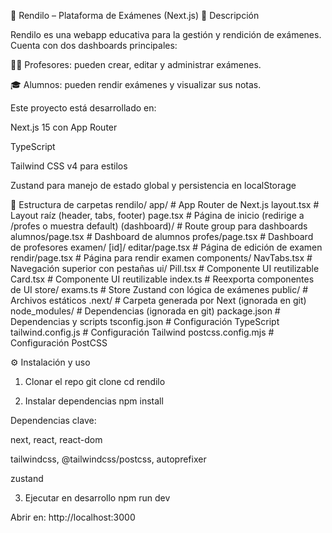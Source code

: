📘 Rendilo – Plataforma de Exámenes (Next.js)
🚀 Descripción

Rendilo es una webapp educativa para la gestión y rendición de exámenes.
Cuenta con dos dashboards principales:

👨‍🏫 Profesores: pueden crear, editar y administrar exámenes.

🎓 Alumnos: pueden rendir exámenes y visualizar sus notas.

Este proyecto está desarrollado en:

Next.js 15
 con App Router

TypeScript

Tailwind CSS v4
 para estilos

Zustand
 para manejo de estado global y persistencia en localStorage

📂 Estructura de carpetas
rendilo/
  app/                       # App Router de Next.js
    layout.tsx               # Layout raíz (header, tabs, footer)
    page.tsx                 # Página de inicio (redirige a /profes o muestra default)
    (dashboard)/             # Route group para dashboards
      alumnos/page.tsx       # Dashboard de alumnos
      profes/page.tsx        # Dashboard de profesores
      examen/
        [id]/
          editar/page.tsx    # Página de edición de examen
          rendir/page.tsx    # Página para rendir examen
  components/
    NavTabs.tsx              # Navegación superior con pestañas
    ui/
      Pill.tsx               # Componente UI reutilizable
      Card.tsx               # Componente UI reutilizable
      index.ts               # Reexporta componentes de UI
  store/
    exams.ts                 # Store Zustand con lógica de exámenes
  public/                    # Archivos estáticos
  .next/                     # Carpeta generada por Next (ignorada en git)
  node_modules/              # Dependencias (ignorada en git)
  package.json               # Dependencias y scripts
  tsconfig.json              # Configuración TypeScript
  tailwind.config.js         # Configuración Tailwind
  postcss.config.mjs         # Configuración PostCSS

⚙️ Instalación y uso
1. Clonar el repo
git clone <url-del-repo>
cd rendilo

2. Instalar dependencias
npm install


Dependencias clave:

next, react, react-dom

tailwindcss, @tailwindcss/postcss, autoprefixer

zustand

3. Ejecutar en desarrollo
npm run dev


Abrir en: http://localhost:3000